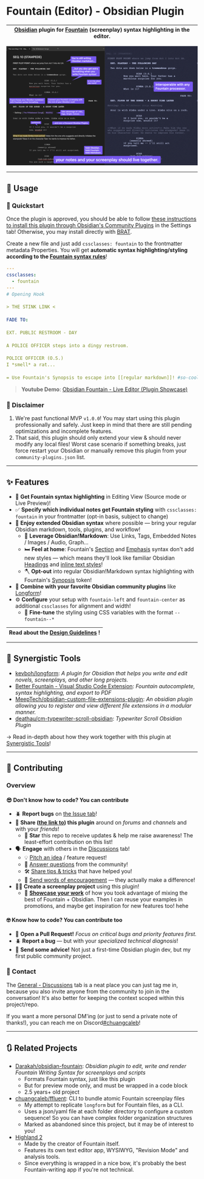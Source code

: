 # Fountain (Editor) - Obsidian Plugin

|**[Obsidian](https://obsidian.md) plugin for [Fountain](https://fountain.io) (screenplay) syntax highlighting in the editor.**|
|-|

[![banner](docs/assets/banner.png)](https://youtu.be/GORryaw32sI "Obsidian Fountain - Live Editor (Plugin Showcase)")

---

<!--
## FAQ
- What is Obsidian?
- What is Markdown?
- What is Fountain?
- Why this plugin?
-->

## 🔨 Usage

### 🏁 Quickstart

Once the plugin is approved, you should be able to follow [these instructions to install this plugin through Obsidian's Community Plugins]((https://help.obsidian.md/Extending+Obsidian/Community+plugins)) in the Settings tab! Otherwise,  you may install directly with [BRAT](https://github.com/TfTHacker/obsidian42-brat).

Create a new file and just add `cssclasses: fountain` to the frontmatter metadata Properties. You will get **automatic syntax highlighting/styling according to the [Fountain syntax rules](https://fountain.io/syntax/)**!

```yaml
---
cssclasses:
  - fountain
---
# Opening Hook

> THE STINK LINK <

FADE TO:

EXT. PUBLIC RESTROOM - DAY

A POLICE OFFICER steps into a dingy restroom.

POLICE OFFICER (O.S.)
I *smell* a rat...

= Use Fountain's Synopsis to escape into [[regular markdown]]! #so-cool
```

> **Youtube Demo**: [Obsidian Fountain - Live Editor (Plugin Showcase)](https://youtu.be/GORryaw32sI)

<!-- DOCS: Where to start -->

### 📢 Disclaimer

1. We're past functional MVP `v1.0.0`! You may start using this plugin professionally and safely. Just keep in mind that there are still pending optimizations and incomplete features.
2. That said, this plugin should only extend your view & should never modify any local files! Worst case scenario if something breaks, just force restart your Obsidian or manually remove this plugin from your `community-plugins.json` list.

---

## ✨ Features

- 🎨 **Get Fountain syntax highlighting** in Editing View (Source mode or Live Preview)!
- ✅ **Specify which individual notes get Fountain styling** with `cssclasses: fountain` in your frontmatter (opt-in basis, subject to change)
- 🛁 **Enjoy extended Obsidian syntax** where possible — bring your regular Obsidian markdown, tools, plugins, and workflow!
  - 🧰 **Leverage Obsidian!Markdown**: Use Links, Tags, Embedded Notes / Images / Audio, Graph...
  - 🛏️ **Feel at home**: Fountain's [Section](https://fountain.io/syntax/#sections-synopses) and [Emphasis](https://fountain.io/syntax/#emphasis) syntax don't add new styles — which means they'll look like familiar Obsidian [Headings](https://help.obsidian.md/Editing+and+formatting/Basic+formatting+syntax#Headings) and [inline text styles](https://help.obsidian.md/Editing+and+formatting/Basic+formatting+syntax#Styling+text)!
  - 🪓 **Opt-out** into regular Obsidian!Markdown syntax highlighting with Fountain's [Synopsis](https://fountain.io/syntax/#sections-synopses) token!
- 🤝 **Combine with your favorite Obsidian community plugins** like [Longform](https://github.com/kevboh/longform)!
- ⚙️ **Configure** your setup with `fountain-left` and `fountain-center` as additional `cssclasses` for alignment and width!
  - 🔧 **Fine-tune** the styling using CSS variables with the format `--fountain--*`

| Read about the [Design Guidelines](docs/basic/design-guidelines.md) ! |
|--|

---

## 🤝 Synergistic Tools

- [kevboh/longform](https://github.com/kevboh/longform): *A plugin for Obsidian that helps you write and edit novels, screenplays, and other long projects.*
- [Better Fountain - Visual Studio Code Extension](https://marketplace.visualstudio.com/items?itemName=piersdeseilligny.betterfountain): *Fountain autocomplete, syntax highlighting, and export to PDF*
- [MeepTech/obsidian-custom-file-extensions-plugin](https://github.com/MeepTech/obsidian-custom-file-extensions-plugin): *An obsidian plugin allowing you to register and view different file extensions in a modular manner.*
- [deathau/cm-typewriter-scroll-obsidian](https://github.com/deathau/cm-typewriter-scroll-obsidian): *Typewriter Scroll Obsidian Plugin*

→ Read in-depth about how they work together with this plugin at [Synergistic Tools](docs/basic/synergistic-tools.md)!

---

## 💝 Contributing

### Overview

#### 😎 Don't know how to code? You can contribute

- 🪲 **Report bugs** on [the Issue tab](https://github.com/chuangcaleb/obsidian-fountain-live/issues/new?assignees=&labels=%F0%9F%AA%B2+a/bug&projects=chuangcaleb/2&template=bug_report.md)!
- 📣 **Share ([the link to](https://github.com/chuangcaleb/obsidian-fountain-live)) this plugin** around on *forums* and *channels* and with your *friends*!
  - 🌟 **Star** this repo to receive updates & help me raise awareness! The least-effort contribution on this list!
- 🗣️ **Engage** with others in the [Discussions](https://github.com/chuangcaleb/obsidian-fountain-live/discussions) tab!
  - 💡 [Pitch an idea](https://github.com/chuangcaleb/obsidian-fountain-live/discussions/categories/ideas) / feature request!
  - 🙏 [Answer questions](https://github.com/chuangcaleb/obsidian-fountain-live/discussions/categories/q-a) from the community!
  - 🛠️ [Share tips & tricks](https://github.com/chuangcaleb/obsidian-fountain-live/discussions/categories/tips-tricks) that have helped you!
  - 🤩 [Send words of encouragement](https://github.com/chuangcaleb/obsidian-fountain-live/discussions/categories/general) — they actually make a difference!
- ✍🏼 **Create a screenplay project** using this plugin!
  - 📸 **[Showcase your work](https://github.com/chuangcaleb/obsidian-fountain-live/discussions/categories/showcase)** of how you took advantage of mixing the best of Fountain + Obsidian. Then I can reuse your examples in promotions, and maybe get inspiration for new features too! hehe

#### 🤓 Know how to code? You can contribute too

- 🔀 **Open a Pull Request!** *Focus on critical bugs and priority features first.*
- 🪲 **Report a bug** — but with your *specialized technical diagnosis*!
- 🫱 **Send some advice!** Not just a first-time Obsidian plugin dev, but my first public community project.

### 🤙 Contact

The [General - Discussions](https://github.com/chuangcaleb/obsidian-fountain-live/discussions/categories/general) tab is a neat place you can just tag me in, because you also invite anyone from the community to join in the conversation! It's also better for keeping the context scoped within this project/repo.

If you want a more personal DM'ing (or just to send a private note of thanks!), you can reach me on Discord[#chuangcaleb](https://discordapp.com/users/199882835685801984)!

---

## 🔃 Related Projects

- [Darakah/obsidian-fountain](https://github.com/Darakah/obsidian-fountain): *Obsidian plugin to edit, write and render Fountain Writing Syntax for screenplays and scripts*
  - Formats Fountain syntax, just like this plugin
  - But for preview mode only, and must be wrapped in a code block
  - 2.5 years+ old project
- [chuangcaleb/ffluent](https://github.com/chuangcaleb/ffluent): CLI to bundle atomic Fountain screenplay files
  - My attempt to replicate `longform` but for Fountain files, as a CLI.
  - Uses a json/yaml file at each folder directory to configure a custom sequence! So you can have complex folder organization structures
  - Marked as abandoned since this project, but it may be of interest to you!
- [Highland 2](https://www.highland2.app/)
  - Made by the creator of Fountain itself.
  - Features its own text editor app, WYSIWYG, "Revision Mode" and analysis tools.
  - Since everything is wrapped in a nice bow, it's probably the best Fountain-writing app if you're not technical.
